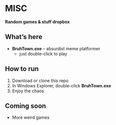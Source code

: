 # MISC

**Random games & stuff dropbox**

## What’s here

- **BruhTown.exe** – absurdist meme platformer  
  - just double-click to play  

## How to run

1. Download or clone this repo  
2. In Windows Explorer, double-click **BruhTown.exe**  
3. Enjoy the chaos

## Coming soon

- More weird games   


